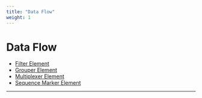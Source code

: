 ```yaml
---
title: "Data Flow"
weight: 1
---
```



# Data Flow

*   [Filter Element](filter-element.md)
*   [Grouper Element](grouper-element.md)
*   [Multiplexer Element](multiplexer-element.md)
*   [Sequence Marker Element](sequence-marker-element.md)


---------------------------------------------------------------------------------------------------------------------------------------------------------------------------------------------------------------------------------------------
